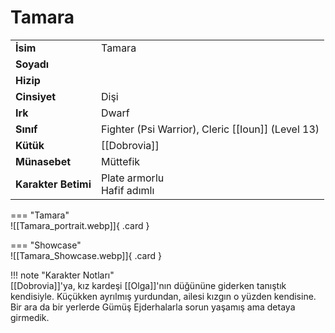 # Tamara   
  
<div class="grid" markdown>  
  
|  |  |  
|---|---|  
| **İsim** | Tamara |  
| **Soyadı** |  |  
| **Hizip** |  |  
| **Cinsiyet** | Dişi |  
| **Irk** | Dwarf |  
| **Sınıf** | Fighter (Psi Warrior), Cleric [[Ioun]] (Level 13) |  
| **Kütük** | [[Dobrovia]] |  
| **Münasebet** | Müttefik |  
| **Karakter Betimi** | Plate armorlu<br>Hafif adımlı |  
  
  
=== "Tamara"  
	![[Tamara_portrait.webp]]{ .card }  
  
=== "Showcase"  
	![[Tamara_Showcase.webp]]{ .card }  
  
</div>  
  
!!! note "Karakter Notları"  
	[[Dobrovia]]'ya, kız kardeşi [[Olga]]'nın düğününe giderken tanıştık kendisiyle. Küçükken ayrılmış yurdundan, ailesi kızgın o yüzden kendisine. Bir ara da bir yerlerde Gümüş Ejderhalarla sorun yaşamış ama detaya girmedik.  
	